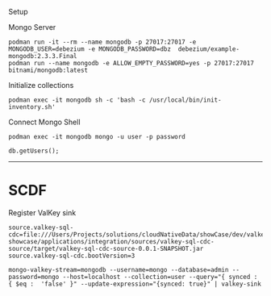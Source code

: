 Setup

Mongo Server

```shell
podman run -it --rm --name mongodb -p 27017:27017 -e MONGODB_USER=debezium -e MONGODB_PASSWORD=dbz  debezium/example-mongodb:2.3.3.Final
podman run --name mongodb -e ALLOW_EMPTY_PASSWORD=yes -p 27017:27017  bitnami/mongodb:latest
```


Initialize collections

```shell
podman exec -it mongodb sh -c 'bash -c /usr/local/bin/init-inventory.sh'
```

Connect Mongo Shell

```properties
podman exec -it mongodb mongo -u user -p password 
```


```shell
db.getUsers();
```

---------
# SCDF

Register ValKey sink

```properties
source.valkey-sql-cdc=file:///Users/Projects/solutions/cloudNativeData/showCase/dev/valkey-showcase/applications/integration/sources/valkey-sql-cdc-source/target/valkey-sql-cdc-source-0.0.1-SNAPSHOT.jar
source.valkey-sql-cdc.bootVersion=3

```


```shell
mongo-valkey-stream=mongodb --username=mongo --database=admin --password=mongo --host=localhost --collection=user --query="{ synced : { $eq :  'false' }" --update-expression="{synced: true}" | valkey-sink
```
